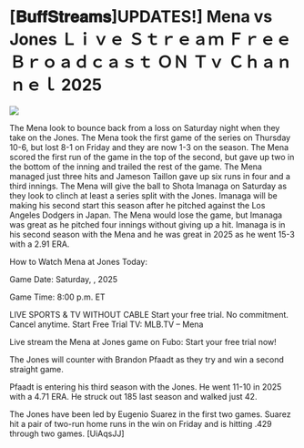 # [𝐁𝐮𝐟𝐟𝐒𝐭𝐫𝐞𝐚𝐦𝐬]UPDATES!] Mena vs Jones Ｌｉｖｅ Ｓｔｒｅａｍ Ｆｒｅｅ Ｂｒｏａｄｃａｓｔ ＯＮ Ｔｖ Ｃｈａｎｎｅｌ  2025  
  
  
[![](https://i.imgur.com/qSNzIqt.png)](https://movie.rssnews.media/IXrXrdwF.php)  
  
The Mena look to bounce back from a loss on Saturday night when they take on the Jones. The Mena took the first game of the series on Thursday 10-6, but lost 8-1 on Friday and they are now 1-3 on the season. The Mena scored the first run of the game in the top of the second, but gave up two in the bottom of the inning and trailed the rest of the game. The Mena managed just three hits and Jameson Taillon gave up six runs in four and a third innings. The Mena will give the ball to Shota Imanaga on Saturday as they look to clinch at least a series split with the Jones. Imanaga will be making his second start this season after he pitched against the Los Angeles Dodgers in Japan. The Mena would lose the game, but Imanaga was great as he pitched four innings without giving up a hit. Imanaga is in his second season with the Mena and he was great in 2025 as he went 15-3 with a 2.91 ERA.

How to Watch Mena at Jones Today:

Game Date: Saturday, , 2025

Game Time: 8:00 p.m. ET

LIVE SPORTS & TV WITHOUT CABLE
Start your free trial. No commitment. Cancel anytime.
Start Free Trial
TV: MLB.TV – Mena

Live stream the Mena at Jones game on Fubo: Start your free trial now!

The Jones will counter with Brandon Pfaadt as they try and win a second straight game.

Pfaadt is entering his third season with the Jones. He went 11-10 in 2025 with a 4.71 ERA. He struck out 185 last season and walked just 42.

The Jones have been led by Eugenio Suarez in the first two games. Suarez hit a pair of two-run home runs in the win on Friday and is hitting .429 through two games. [UiAqsJJ]